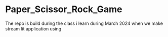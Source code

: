 # Paper_Scissor_Rock_Game
The repo is build during the class i learn during March 2024 when we make stream lit application using
